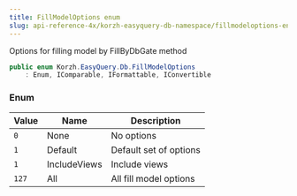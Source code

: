 ```yaml
---
title: FillModelOptions enum
slug: api-reference-4x/korzh-easyquery-db-namespace/fillmodeloptions-enum
---
```


Options for filling model by FillByDbGate method
```csharp
public enum Korzh.EasyQuery.Db.FillModelOptions
    : Enum, IComparable, IFormattable, IConvertible

```

### Enum

| Value | Name | Description | 
| --- | --- | --- | 
| `0` | None | No options | 
| `1` | Default | Default set of options | 
| `1` | IncludeViews | Include views | 
| `127` | All | All fill model options |